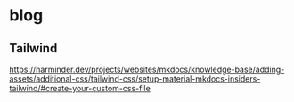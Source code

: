 # blog



## Tailwind

https://harminder.dev/projects/websites/mkdocs/knowledge-base/adding-assets/additional-css/tailwind-css/setup-material-mkdocs-insiders-tailwind/#create-your-custom-css-file